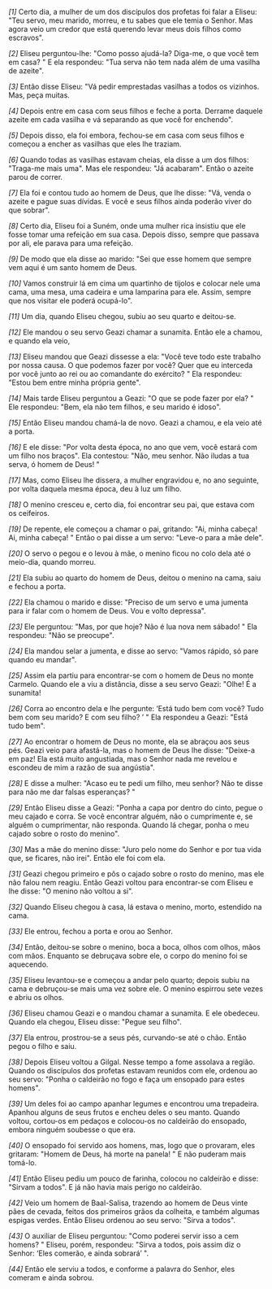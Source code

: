 *[1]* Certo dia, a mulher de um dos discípulos dos profetas foi falar a Eliseu: "Teu servo, meu marido, morreu, e tu sabes que ele temia o Senhor. Mas agora veio um credor que está querendo levar meus dois filhos como escravos".

*[2]* Eliseu perguntou-lhe: "Como posso ajudá-la? Diga-me, o que você tem em casa? " E ela respondeu: "Tua serva não tem nada além de uma vasilha de azeite".

*[3]* Então disse Eliseu: "Vá pedir emprestadas vasilhas a todos os vizinhos. Mas, peça muitas.

*[4]* Depois entre em casa com seus filhos e feche a porta. Derrame daquele azeite em cada vasilha e vá separando as que você for enchendo".

*[5]* Depois disso, ela foi embora, fechou-se em casa com seus filhos e começou a encher as vasilhas que eles lhe traziam.

*[6]* Quando todas as vasilhas estavam cheias, ela disse a um dos filhos: "Traga-me mais uma". Mas ele respondeu: "Já acabaram". Então o azeite parou de correr.

*[7]* Ela foi e contou tudo ao homem de Deus, que lhe disse: "Vá, venda o azeite e pague suas dívidas. E você e seus filhos ainda poderão viver do que sobrar".

*[8]* Certo dia, Eliseu foi a Suném, onde uma mulher rica insistiu que ele fosse tomar uma refeição em sua casa. Depois disso, sempre que passava por ali, ele parava para uma refeição.

*[9]* De modo que ela disse ao marido: "Sei que esse homem que sempre vem aqui é um santo homem de Deus.

*[10]* Vamos construir lá em cima um quartinho de tijolos e colocar nele uma cama, uma mesa, uma cadeira e uma lamparina para ele. Assim, sempre que nos visitar ele poderá ocupá-lo".

*[11]* Um dia, quando Eliseu chegou, subiu ao seu quarto e deitou-se.

*[12]* Ele mandou o seu servo Geazi chamar a sunamita. Então ele a chamou, e quando ela veio,

*[13]* Eliseu mandou que Geazi dissesse a ela: "Você teve todo este trabalho por nossa causa. O que podemos fazer por você? Quer que eu interceda por você junto ao rei ou ao comandante do exército? " Ela respondeu: "Estou bem entre minha própria gente".

*[14]* Mais tarde Eliseu perguntou a Geazi: "O que se pode fazer por ela? " Ele respondeu: "Bem, ela não tem filhos, e seu marido é idoso".

*[15]* Então Eliseu mandou chamá-la de novo. Geazi a chamou, e ela veio até a porta.

*[16]* E ele disse: "Por volta desta época, no ano que vem, você estará com um filho nos braços". Ela contestou: "Não, meu senhor. Não iludas a tua serva, ó homem de Deus! "

*[17]* Mas, como Eliseu lhe dissera, a mulher engravidou e, no ano seguinte, por volta daquela mesma época, deu à luz um filho.

*[18]* O menino cresceu e, certo dia, foi encontrar seu pai, que estava com os ceifeiros.

*[19]* De repente, ele começou a chamar o pai, gritando: "Ai, minha cabeça! Ai, minha cabeça! " Então o pai disse a um servo: "Leve-o para a mãe dele".

*[20]* O servo o pegou e o levou à mãe, o menino ficou no colo dela até o meio-dia, quando morreu.

*[21]* Ela subiu ao quarto do homem de Deus, deitou o menino na cama, saiu e fechou a porta.

*[22]* Ela chamou o marido e disse: "Preciso de um servo e uma jumenta para ir falar com o homem de Deus. Vou e volto depressa".

*[23]* Ele perguntou: "Mas, por que hoje? Não é lua nova nem sábado! " Ela respondeu: "Não se preocupe".

*[24]* Ela mandou selar a jumenta, e disse ao servo: "Vamos rápido, só pare quando eu mandar".

*[25]* Assim ela partiu para encontrar-se com o homem de Deus no monte Carmelo. Quando ele a viu a distância, disse a seu servo Geazi: "Olhe! É a sunamita!

*[26]* Corra ao encontro dela e lhe pergunte: ‘Está tudo bem com você? Tudo bem com seu marido? E com seu filho? ’ " Ela respondeu a Geazi: "Está tudo bem".

*[27]* Ao encontrar o homem de Deus no monte, ela se abraçou aos seus pés. Geazi veio para afastá-la, mas o homem de Deus lhe disse: "Deixe-a em paz! Ela está muito angustiada, mas o Senhor nada me revelou e escondeu de mim a razão de sua angústia".

*[28]* E disse a mulher: "Acaso eu te pedi um filho, meu senhor? Não te disse para não me dar falsas esperanças? "

*[29]* Então Eliseu disse a Geazi: "Ponha a capa por dentro do cinto, pegue o meu cajado e corra. Se você encontrar alguém, não o cumprimente e, se alguém o cumprimentar, não responda. Quando lá chegar, ponha o meu cajado sobre o rosto do menino".

*[30]* Mas a mãe do menino disse: "Juro pelo nome do Senhor e por tua vida que, se ficares, não irei". Então ele foi com ela.

*[31]* Geazi chegou primeiro e pôs o cajado sobre o rosto do menino, mas ele não falou nem reagiu. Então Geazi voltou para encontrar-se com Eliseu e lhe disse: "O menino não voltou a si".

*[32]* Quando Eliseu chegou à casa, lá estava o menino, morto, estendido na cama.

*[33]* Ele entrou, fechou a porta e orou ao Senhor.

*[34]* Então, deitou-se sobre o menino, boca a boca, olhos com olhos, mãos com mãos. Enquanto se debruçava sobre ele, o corpo do menino foi se aquecendo.

*[35]* Eliseu levantou-se e começou a andar pelo quarto; depois subiu na cama e debruçou-se mais uma vez sobre ele. O menino espirrou sete vezes e abriu os olhos.

*[36]* Eliseu chamou Geazi e o mandou chamar a sunamita. E ele obedeceu. Quando ela chegou, Eliseu disse: "Pegue seu filho".

*[37]* Ela entrou, prostrou-se a seus pés, curvando-se até o chão. Então pegou o filho e saiu.

*[38]* Depois Eliseu voltou a Gilgal. Nesse tempo a fome assolava a região. Quando os discípulos dos profetas estavam reunidos com ele, ordenou ao seu servo: "Ponha o caldeirão no fogo e faça um ensopado para estes homens".

*[39]* Um deles foi ao campo apanhar legumes e encontrou uma trepadeira. Apanhou alguns de seus frutos e encheu deles o seu manto. Quando voltou, cortou-os em pedaços e colocou-os no caldeirão do ensopado, embora ninguém soubesse o que era.

*[40]* O ensopado foi servido aos homens, mas, logo que o provaram, eles gritaram: "Homem de Deus, há morte na panela! " E não puderam mais tomá-lo.

*[41]* Então Eliseu pediu um pouco de farinha, colocou no caldeirão e disse: "Sirvam a todos". E já não havia mais perigo no caldeirão.

*[42]* Veio um homem de Baal-Salisa, trazendo ao homem de Deus vinte pães de cevada, feitos dos primeiros grãos da colheita, e também algumas espigas verdes. Então Eliseu ordenou ao seu servo: "Sirva a todos".

*[43]* O auxiliar de Eliseu perguntou: "Como poderei servir isso a cem homens? " Eliseu, porém, respondeu: "Sirva a todos, pois assim diz o Senhor: ‘Eles comerão, e ainda sobrará’ ".

*[44]* Então ele serviu a todos, e conforme a palavra do Senhor, eles comeram e ainda sobrou.

